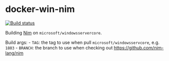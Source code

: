 # docker-win-nim

[![Build status](https://ci.appveyor.com/api/projects/status/dafe5co3497b3smx/branch/master?svg=true)](https://ci.appveyor.com/project/metasyn/nim-servercore/branch/master)

Building [Nim](https://nim-lang.org/) on `microsoft/windowsservercore`.

Build args:
    - `TAG`: the tag to use when pull `microsoft/windowsservcore`, e.g. `1803`
    - `BRANCH`: the branch to use when checking out https://github.com/nim-lang/nim
